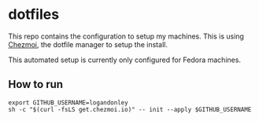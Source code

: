 # dotfiles

This repo contains the configuration to setup my machines. This is using [Chezmoi](https://chezmoi.io), the dotfile manager to setup the install.

This automated setup is currently only configured for Fedora machines.

## How to run

```shell
export GITHUB_USERNAME=logandonley
sh -c "$(curl -fsLS get.chezmoi.io)" -- init --apply $GITHUB_USERNAME
```